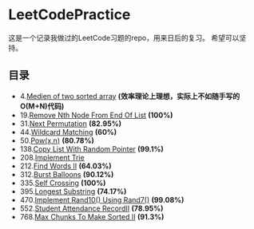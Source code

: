 # LeetCodePractice
这是一个记录我做过的LeetCode习题的repo，用来日后的复习。
希望可以坚持。
## 目录
- 4.[Medien of two sorted array](MedienOfTwoSortedArray.cpp) <b>(效率理论上理想，实际上不如随手写的O(M+N)代码)</b>
- 19.[Remove Nth Node From End Of List](RemoveNthNodeFromEndOfList.cpp) <b>(100%)</b>
- 31.[Next Permutation](nextPermutation.cpp) <b>(82.95%)</b>
- 44.[Wildcard Matching](WildcardMatching.cpp) <b>(60%)</b>
- 50.[Pow(x,n)](Powx&n.cpp) <b>(80.78%)</b>
- 138.[Copy List With Random Pointer](CopyListWithRandomPointer.cpp) <b>(99.1%)</b>
- 208.[Implement Trie](ImplementTrie.cpp)
- 212.[Find Words II](FindWordsII.cpp) <b>(64.03%)</b>
- 312.[Burst Balloons](BurstBolloons.cpp) <b>(90.12%)</b>
- 335.[Self Crossing](SelfCrossing.cpp)  <b>(100%)</b>
- 395.[Longest Substring](LongestSubsrting.cpp) <b>(74.17%)</b>
- 470.[Implement Rand10() Using Rand7()](ImplementRand10()UsingRand7().cpp) <b>(99.08%)</b>
- 552.[Student Attendance RecordII](StudentAttendanceRecordII.cpp) <b>(78.95%)</b>
- 768.[Max Chunks To Make Sorted II](MaxChunksToMakeSortedII.cpp) <b>(91.3%)</b>